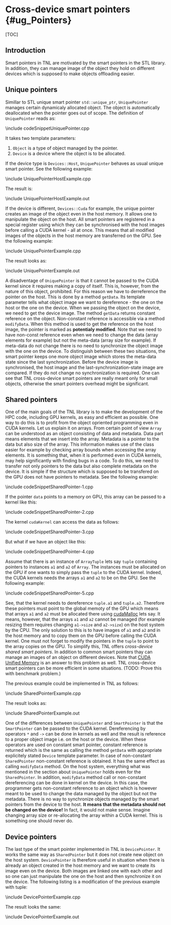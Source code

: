 # Cross-device smart pointers  {#ug_Pointers}

[TOC]

## Introduction

Smart pointers in TNL are motivated by the smart pointers in the STL library. In addition, they can manage image of the object they hold on different devices which is supposed to make objects offloading easier.

## Unique pointers

Simillar to STL unique smart pointer `std::unique_ptr`, `UniquePointer` manages certain dynamicaly allocated object. The object is automatically deallocated when the pointer goes out of scope. The definition of `UniquePointer` reads as:

\include codeSnippetUniquePointer.cpp

It takes two template parameters:

1. `Object` is a type of object managed by the pointer.
2. `Device` is a device where the object is to be allocated.

If the device type is `Devices::Host`, `UniquePointer` behaves as usual unique smart pointer. See the following example:

\include UniquePointerHostExample.cpp

The result is:

\include UniquePointerHostExample.out


If the device is different, `Devices::Cuda` for example, the unique pointer creates an image of the object even in the host memory. It allows one to manipulate the object on the host. All smart pointers are registered in a special register using which they can be synchronised with the host images before calling a CUDA kernel - all at once. This means that all modified images of the objects in the host memory are transferred on the GPU. See the following example:

\include UniquePointerExample.cpp

The result looks as:

\include UniquePointerExample.out

A disadventage of `UniquePointer` is that it cannot be passed to the CUDA kernel since it requires making a copy of itself. This is, however, from the nature of this object, prohibited. For this reason we have to derreference the pointer on the host. This is done by a method `getData`. Its template parameter tells what object image we want to dereference - the one on the host or the one on the device. When we passing the object on the device, we need to get the device image. The method `getData` returns constant reference on the object. Non-constant reference is accessible via a method `modifyData`. When this method is used to get the reference on the host image, the pointer is marked as **potentialy modified**. Note that we need to have non-const reference even when we need to change the data (array elements for example) but not the meta-data (array size for example). If meta-data do not change there is no need to synchronize the object image with the one on the device. To distinguish between these two situations, the smart pointer keeps one more object image which stores the meta-data state since the last synchronization. Before the device image is synchronised, the host image and the last-synchronization-state image are compared. If they do not change no synchronization is required. One can see that TNL cross-device smart pointers are really meant only for small objects, otherwise the smart pointers overhead might be significant.

## Shared pointers

One of the main goals of the TNL library is to make the development of the HPC code, including GPU kernels, as easy and efficient as possible. One way to do this is to profit from the object opriented programming even in CUDA kernels. Let us explain it on arrays. From certain point of view `Array` can be understood as an object consisting of data and metadata. Data part means elements that we insert into the array. Metadata is a pointer to the data but also size of the array. This information makes use of the class easier for example by checking array bounds when accessing the array elements. It is something that, when it is performed even in CUDA kernels, may help significantly with finding bugs in a code. To do this, we need to transfer not only pointers to the data but also complete metadata on the device. It is simple if the structure which is supposed to be transfered on the GPU does not have pointers to metadata. See the following example:


\include codeSnippetSharedPointer-1.cpp

If the pointer `data` points to a memory on GPU, this array can be passed to a kernel like this:

\include codeSnippetSharedPointer-2.cpp

The kernel `cudaKernel` can access the data as follows:

\include codeSnippetSharedPointer-3.cpp

But what if we have an object like this:

\include codeSnippetSharedPointer-4.cpp

Assume that there is an instance of `ArrayTuple` lets say `tuple` containing pointers to instances `a1` and `a2` of `Array`. The instances must be allocated on the GPU if one wants to simply pass the `tuple` to the CUDA kernel. Indeed, the CUDA kernels needs the arrays `a1` and `a2` to be on the GPU. See the following example:

\include codeSnippetSharedPointer-5.cpp

See, that the kernel needs to dereference `tuple.a1` and `tuple.a2`. Therefore these pointers must point to the global memoty of the GPU which means that arrays `a1` and `a2` must be allocated there using [cudaMalloc](http://developer.download.nvidia.com/compute/cuda/2_3/toolkit/docs/online/group__CUDART__MEMORY_gc63ffd93e344b939d6399199d8b12fef.html) lets say. It means, however, that the arrays `a1` and `a2` cannot be managed (for example resizing them requires changing `a1->size` and `a2->size`) on the host system by the CPU. The only solution to this is to have images of `a1` and `a2` and in the host memory and to copy them on the GPU before calling the CUDA kernel. One must not forget to modify the pointers in the `tuple` to point to the array copies on the GPU. To simplify this, TNL offers *cross-device shared smart pointers*. In addition to common smart pointers thay can manage an images of an object on different devices. Note that [CUDA Unified Memory](https://devblogs.nvidia.com/unified-memory-cuda-beginners/) is an answer to this problem as well. TNL cross-device smart pointers can be more efficient in some situations. (TODO: Prove this with benchmark problem.)

The previous example could be implemented in TNL as follows:

\include SharedPointerExample.cpp

The result looks as:

\include SharedPointerExample.out

One of the differences between `UniquePointer` and `SmartPointer` is that the `SmartPointer` can be passed to the CUDA kernel. Dereferencing by operators `*` and `->` can be done in kernels as well and the result is reference to a proper object image i.e. on the host or the device. When these operators are used on constant smart pointer, constant reference is returned which is the same as calling the method `getData` with appropriate explicitely stated `Device` template parameter. In case of non-constant `SharedPointer` non-constant reference is obtained. It has the same effect as calling `modifyData` method. On the host system, everything what was mentioned in the section about `UniquePointer` holds even for the `SharedPointer`. In addition, `modifyData` method call or non-constant dereferencing can be done in kernel on the device. In this case, the programmer gets non-constant reference to an object which is however meant to be used to change the data managed by the object but not the metadata. There is no way to synchronize objects managed by the smart pointers from the device to the host. **It means that the metadata should not be changed on the device!** In fact, it would not make sense. Imagine changing array size or re-allocating the array within a CUDA kernel. This is something one should never do.

## Device pointers

The last type of the smart pointer implemented in TNL is `DevicePointer`. It works the same way as `SharedPointer` but it does not create new object on the host system. `DevicePointer` is therefore useful in situation when there is already an object created in the host memory and we want to create its image even on the device. Both images are linked one with each other and so one can just manipulate the one on the host and then synchronize it on the device. The following listing is a modification of the previous example with tuple:

\include DevicePointerExample.cpp

The result looks the same:

\include DevicePointerExample.out
